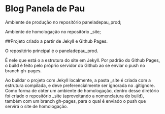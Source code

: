 Blog Panela de Pau
================

Ambiente de produção no repositório paneladepau_prod;

Ambiente de homologação no repositório _site;

##Projeto criado a partir de Jekyll e Github Pages.

O repositório principal é o paneladepau_prod.

É nele que está o a estrutura do site em Jekyll. Por padrão do Github Pages, o build é feito pelo próprio servidor do Github ao se enviar o push no branch gh-pages.

Ao buildar o projeto com Jekyll localmente, a pasta _site é criada com a estrutura compilada, e deve preferencialmente ser ignorada no .gitignore. Como forma de obter um ambiente de homologação, dentro desse diretório foi criado o repositório _site (aproveitando a nomenclatura do build), também com um branch gh-pages, para o qual é enviado o push que servirá o site de homologação.